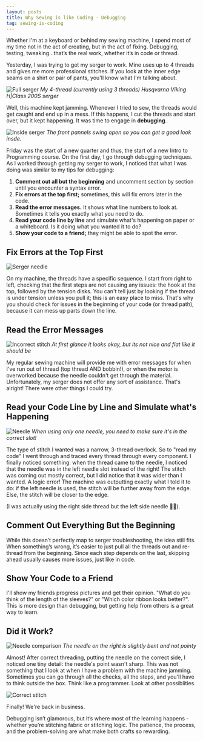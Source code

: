 ```yaml
---
layout: posts
title: Why Sewing is like Coding - Debugging
tag: sewing-is-coding
---
```


Whether I'm at a keyboard or behind my sewing machine, I spend most of my time not in the act of creating, but in the act of fixing. Debugging, testing, tweaking...that’s the real work, whether it’s in code or thread.

Yesterday, I was trying to get my serger to work. Mine uses up to 4 threads and gives me more professional stitches. If you look at the inner edge seams on a shirt or pair of pants, you'll know what I'm talking about.

![Full serger](/assets/images/full-serger.jpg)
*My 4-thread (currently using 3 threads) Husqvarna Viking H|Class 200S serger*

Well, this machine kept jamming. Whenever I tried to sew, the threads would get caught and end up in a mess. If this happens, I cut the threads and start over, but it kept happening. It was time to engage in **debugging**.

![Inside serger](/assets/images/inside-serger.jpg)
*The front pannels swing open so you can get a good look insde.*

Friday was the start of a new quarter and thus, the start of a new Intro to Programming course. On the first day, I go through debugging techniques. As I worked through getting my serger to work, I noticed that what I was doing was similar to my tips for debugging:

1. **Comment out all but the beginning** and uncomment section by section until you encounter a syntax error.
2. **Fix errors at the top first;** sometimes, this will fix errors later in the code.
3. **Read the error messages.** It shows what line numbers to look at. Sometimes it tells you exactly what you need to do.
4. **Read your code line by line** and simulate what's happening on paper or a whiteboard. Is it doing what you wanted it to do?
5. **Show your code to a friend;** they might be able to spot the error.

## **Fix Errors at the Top First**

![Serger needle](/assets/images/serger.jpg)

On my machine, the threads have a specific sequence. I start from right to left, checking that the first steps are not causing any issues: the hook at the top, followed by the tension disks. You can't tell just by looking if the thread is under tension unless you pull it; this is an easy place to miss. That's why you should check for issues in the beginning of your code (or thread path), because it can mess up parts down the line.

## **Read the Error Messages**

![Incorrect stitch](/assets/images/incorrect-stitch.jpg)
*At first glance it looks okay, but its not nice and flat like it should be*

My regular sewing machine will provide me with error messages for when I've run out of thread (top thread AND bobbin!), or when the motor is overworked because the needle couldn't get through the material. Unfortunately, my serger does not offer any sort of assistance. That's alright! There were other things I could try.

## **Read your Code Line by Line and Simulate what's Happening**

![Needle](/assets/images/serger.jpg)
*When using only one needle, you need to make sure it's in the correct slot!*

The type of stitch I wanted was a narrow, 3-thread overlock. So to "read my code" I went through and traced every thread through every component. I finally noticed something: when the thread came to the needle, I noticed that the needle was in the left needle slot instead of the right! The stitch was coming out mostly correct, but I did notice that it was wider than I wanted. A logic error! The machine was outputting exactly what I told it to do: if the left needle is used, the stitch will be further away from the edge. Else, the stitch will be closer to the edge.

(I was actually using the right side thread but the left side needle 🤦‍♀️).

## **Comment Out Everything But the Beginning**

While this doesn’t perfectly map to serger troubleshooting, the idea still fits. When something’s wrong, it’s easier to just pull all the threads out and re-thread from the beginning. Since each step depends on the last, skipping ahead usually causes more issues, just like in code.

## Show Your Code to a Friend

I'll show my friends progress pictures and get their opinion. "What do you think of the length of the sleeves?" or "Which color ribbon looks better?". This is more design than debugging, but getting help from others is a great way to learn. 

## **Did it Work?**

![Needle comparison](/assets/images/bad-needle.jpg)
*The needle on the right is slightly bent and not pointy*

Almost! After correct threading, putting the needle on the correct side, I noticed one tiny detail: the needle's point wasn't sharp. This was not something that I look at when I have a problem with the machine jamming. Sometimes you can go through all the checks, all the steps, and you'll have to think outside the box. Think like a programmer. Look at other possiblities. 

![Correct stitch](/assets/images/correct-stitch.jpg)

Finally! We're back in business.

Debugging isn’t glamorous, but it’s where most of the learning happens - whether you’re stitching fabric or stitching logic. The patience, the process, and the problem-solving are what make both crafts so rewarding.